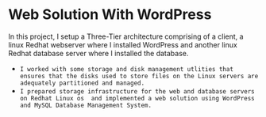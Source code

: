 # Web Solution With WordPress

In this project, I setup a Three-Tier architecture comprising of a client, a linux Redhat webserver where I installed WordPress and another linux Redhat database server where I installed the database.
- `I worked with some storage and disk management utlities that ensures that the disks used to store files on the Linux servers are adequately partitioned and managed.`
- `I prepared storage infrastructure for the web and database servers on Redhat Linux os  and implemented a web solution using WordPress and MySQL Database Management System.`